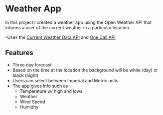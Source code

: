 # Weather App

In this project I created a weather app using the Open Weather API that informs a user of the
current weather in a particular location.

-Uses the [Current Weather Data API](https://openweathermap.org/current) and
[One Call API](https://openweathermap.org/api/one-call-api)

## Features

- Three day forecast
- Based on the time at the location the background will be white (day) or black (night)
- Users can select between Imperial and Metric units
- The app gives info such as
  - Temperature w/ high and lows
  - Weather
  - Wind Speed
  - Humidity

